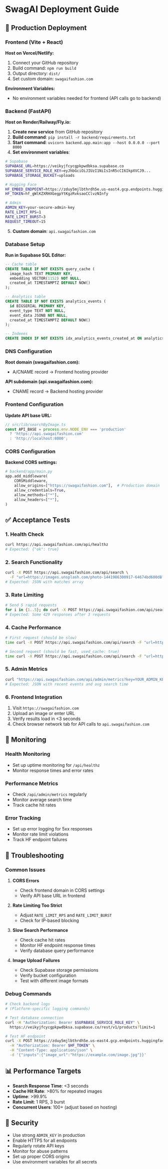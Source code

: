 # SwagAI Deployment Guide

## 🚀 Production Deployment

### Frontend (Vite + React)

**Host on Vercel/Netlify:**
1. Connect your GitHub repository
2. Build command: `npm run build`
3. Output directory: `dist/`
4. Set custom domain: `swagaifashion.com`

**Environment Variables:**
- No environment variables needed for frontend (API calls go to backend)

### Backend (FastAPI)

**Host on Render/Railway/Fly.io:**

1. **Create new service** from GitHub repository
2. **Build command**: `pip install -r backend/requirements.txt`
3. **Start command**: `uvicorn backend.app.main:app --host 0.0.0.0 --port 8000`
4. **Set environment variables**:

```bash
# Supabase
SUPABASE_URL=https://veikyjfcycgpkpwdbksa.supabase.co
SUPABASE_SERVICE_ROLE_KEY=eyJhbGciOiJIUzI1NiIsInR5cCI6IkpXVCJ9...
SUPABASE_STORAGE_BUCKET=uploads

# Hugging Face
HF_EMBED_ENDPOINT=https://zduy5mjlbthrdh5e.us-east4.gcp.endpoints.huggingface.cloud/
HF_TOKEN=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

# Admin
ADMIN_KEY=your-secure-admin-key
RATE_LIMIT_RPS=1
RATE_LIMIT_BURST=3
REQUEST_TIMEOUT=15
```

5. **Custom domain**: `api.swagaifashion.com`

### Database Setup

**Run in Supabase SQL Editor:**
```sql
-- Cache table
CREATE TABLE IF NOT EXISTS query_cache (
  image_hash TEXT PRIMARY KEY,
  embedding VECTOR(1152) NOT NULL,
  created_at TIMESTAMPTZ DEFAULT NOW()
);

-- Analytics table
CREATE TABLE IF NOT EXISTS analytics_events (
  id BIGSERIAL PRIMARY KEY,
  event_type TEXT NOT NULL,
  event_data JSONB NOT NULL,
  created_at TIMESTAMPTZ DEFAULT NOW()
);

-- Indexes
CREATE INDEX IF NOT EXISTS idx_analytics_events_created_at ON analytics_events(created_at DESC);
```

### DNS Configuration

**Root domain (swagaifashion.com):**
- A/CNAME record → Frontend hosting provider

**API subdomain (api.swagaifashion.com):**
- CNAME record → Backend hosting provider

### Frontend Configuration

**Update API base URL:**
```typescript
// src/lib/searchByImage.ts
const API_BASE = process.env.NODE_ENV === 'production' 
  ? 'https://api.swagaifashion.com' 
  : 'http://localhost:8000';
```

### CORS Configuration

**Backend CORS settings:**
```python
# backend/app/main.py
app.add_middleware(
    CORSMiddleware,
    allow_origins=["https://swagaifashion.com"],  # Production domain
    allow_credentials=True,
    allow_methods=["*"],
    allow_headers=["*"],
)
```

## ✅ Acceptance Tests

### 1. Health Check
```bash
curl https://api.swagaifashion.com/api/healthz
# Expected: {"ok": true}
```

### 2. Search Functionality
```bash
curl -X POST https://api.swagaifashion.com/api/search \
  -F "url=https://images.unsplash.com/photo-1441986300917-64674bd600d8?w=400"
# Expected: JSON with matches array
```

### 3. Rate Limiting
```bash
# Send 5 rapid requests
for i in {1..5}; do curl -X POST https://api.swagaifashion.com/api/search -F "url=https://example.com/image.jpg"; done
# Expected: Some 429 responses after 3 requests
```

### 4. Cache Performance
```bash
# First request (should be slow)
time curl -X POST https://api.swagaifashion.com/api/search -F "url=https://example.com/image.jpg"

# Second request (should be fast, used_cache: true)
time curl -X POST https://api.swagaifashion.com/api/search -F "url=https://example.com/image.jpg"
```

### 5. Admin Metrics
```bash
curl "https://api.swagaifashion.com/api/admin/metrics?key=YOUR_ADMIN_KEY"
# Expected: JSON with recent events and avg search time
```

### 6. Frontend Integration
1. Visit `https://swagaifashion.com`
2. Upload an image or enter URL
3. Verify results load in <3 seconds
4. Check browser network tab for API calls to `api.swagaifashion.com`

## 🔧 Monitoring

### Health Monitoring
- Set up uptime monitoring for `/api/healthz`
- Monitor response times and error rates

### Performance Metrics
- Check `/api/admin/metrics` regularly
- Monitor average search time
- Track cache hit rates

### Error Tracking
- Set up error logging for 5xx responses
- Monitor rate limit violations
- Track HF endpoint failures

## 🚨 Troubleshooting

### Common Issues

1. **CORS Errors**
   - Check frontend domain in CORS settings
   - Verify API base URL in frontend

2. **Rate Limiting Too Strict**
   - Adjust `RATE_LIMIT_RPS` and `RATE_LIMIT_BURST`
   - Check for IP-based blocking

3. **Slow Search Performance**
   - Check cache hit rates
   - Monitor HF endpoint response times
   - Verify database query performance

4. **Image Upload Failures**
   - Check Supabase storage permissions
   - Verify bucket configuration
   - Test with different image formats

### Debug Commands

```bash
# Check backend logs
# (Platform-specific logging commands)

# Test database connection
curl -H "Authorization: Bearer $SUPABASE_SERVICE_ROLE_KEY" \
  https://veikyjfcycgpkpwdbksa.supabase.co/rest/v1/products?limit=1

# Test HF endpoint
curl -X POST https://zduy5mjlbthrdh5e.us-east4.gcp.endpoints.huggingface.cloud/ \
  -H "Authorization: Bearer $HF_TOKEN" \
  -H "Content-Type: application/json" \
  -d '{"inputs":{"image_url":"https://example.com/image.jpg"}}'
```

## 📊 Performance Targets

- **Search Response Time**: <3 seconds
- **Cache Hit Rate**: >80% for repeated images
- **Uptime**: >99.9%
- **Rate Limit**: 1 RPS, 3 burst
- **Concurrent Users**: 100+ (adjust based on hosting)

## 🔐 Security

- Use strong `ADMIN_KEY` in production
- Enable HTTPS for all endpoints
- Regularly rotate API keys
- Monitor for abuse patterns
- Set up proper CORS origins
- Use environment variables for all secrets
